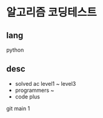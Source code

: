 # 알고리즘 코딩테스트
## lang
python
## desc
- solved ac level1 ~ level3
- programmers ~
- code plus

git main 1

